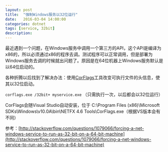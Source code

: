 ```yaml
---
layout: post
title:  "强制Windows服务以32位运行"
date:   2016-03-04 14:00:00
categories: dotnet
tags: [service, 32bit]
description: 
---
```

最近遇到一个问题，在Windows服务中调用一个第三方的API，这个API是编译为x86的，所以必须通过x86的程序去调。测试程序可以正常调用，但是部署为Windows服务去调的时候就出问题了。原因是在64位机器上Windows服务默认是以64位启动的。
<!--more-->

各种折腾以后找到了解决办法：使用[CorFlags](https://msdn.microsoft.com/en-us/library/ms164699.aspx)工具改变可执行文件的头信息，使其以32位启动。

<code>corflags.exe /32bit+ myservice.exe</code>  （只需执行一次，以后都会以32位运行）

CorFlags会随Visual Studio自动安装，位于 C:\Program Files (x86)\Microsoft SDKs\Windows\v10.0A\bin\NETFX 4.6 Tools\CorFlags.exe（根据VS版本会有不同）

参考：[http://stackoverflow.com/questions/1079066/forcing-a-net-windows-service-to-run-as-32-bit-on-a-64-bit-machine](http://stackoverflow.com/questions/1079066/forcing-a-net-windows-service-to-run-as-32-bit-on-a-64-bit-machine)